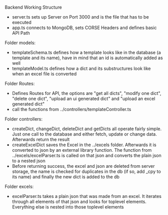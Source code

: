 Backend Working Structure

- server.ts sets up Server on Port 3000 and is the file that has to be executed
- app.ts connects to MongoDB, sets CORSE Headers and defines basic API Path

Folder models:

- templateSchema.ts defines how a template looks like in the database (a template and its name), 
have in mind that an id is automatically added as well
- templateModel.ts defines how a dict and its substructures look like when an excel file is converted

Folder Routes:
- Defines Routes for API, the options are "get all dicts", "modify one dict", "delete one dict", 
  "upload an ui generated dict" and "upload an excel generated dict"
- call the functions from ../controllers/templateController.ts

Folder controllers:
- createDict, changeDict, deleteDict and getDicts all operate fairly simple. 
  Just one call to the database and either fetch, update or change data. Afterwards return the result
- createExcelDict saves the Excel in the ../excels folder. Afterwards it is converted to json by an external library function. The function from ../excels/excelParser.ts is called on that json and converts the plain json to a nested json
- Before returning success, the excel and json are deleted from server storage, the name is checked for duplicates in the db (if so, add _cpy to its name) and finally the new dict is added
to the db

Folder excels:
- excelParser.ts takes a plain json that was made from an excel. It iterates through all elements of that json and looks for toplevel elements. Everything else is nested into those toplevel elements


